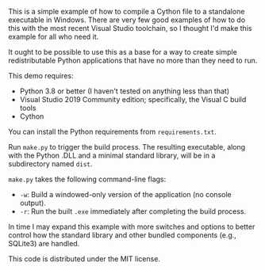 This is a simple example of how to compile a Cython file to a standalone executable in Windows. There are very few good examples of how to do this with the most recent Visual Studio toolchain, so I thought I'd make this example for all who need it.

It ought to be possible to use this as a base for a way to create simple redistributable Python applications that have no more than they need to run.

This demo requires:

* Python 3.8 or better (I haven't tested on anything less than that)
* Visual Studio 2019 Community edition; specifically, the Visual C build tools
* Cython

You can install the Python requirements from `requirements.txt`.

Run `make.py` to trigger the build process. The resulting executable, along with the Python .DLL and a minimal standard library, will be in a subdirectory named `dist`.

`make.py` takes the following command-line flags:

* `-w`: Build a windowed-only version of the application (no console output).
* `-r`: Run the built `.exe` immediately after completing the build process.

In time I may expand this example with more switches and options to better control how the standard library and other bundled components (e.g., SQLite3) are handled.

This code is distributed under the MIT license.